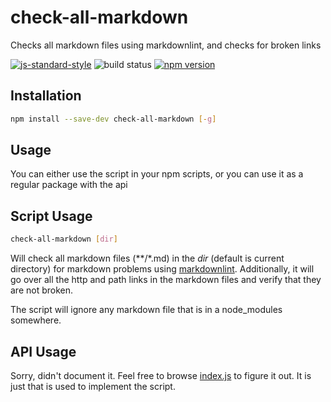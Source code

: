 # check-all-markdown

Checks all markdown files using markdownlint, and checks for broken links

[![js-standard-style](https://cdn.rawgit.com/feross/standard/master/badge.svg)](http://standardjs.com)
![build status](https://travis-ci.org/create-oss/check-all-markdown.svg?branch=master)
[![npm version](https://badge.fury.io/js/check-all-markdown.svg)](https://badge.fury.io/js/check-all-markdown)


## Installation

```sh
npm install --save-dev check-all-markdown [-g]
```

## Usage

You can either use the script in your npm scripts, or you can use it as a regular package with the api

## Script Usage

```sh
check-all-markdown [dir]
```

Will check all markdown files (**/*.md) in the _dir_ (default is current directory) for markdown problems
using [markdownlint](https://github.com/DavidAnson/markdownlint). Additionally, it will go over
all the http and path links in the markdown files and verify that they are not broken.

The script will ignore any markdown file that is in a node_modules somewhere.

## API Usage

Sorry, didn't document it. Feel free to browse [index.js](/index.js) to figure it out. It is just that
is used to implement the script.

